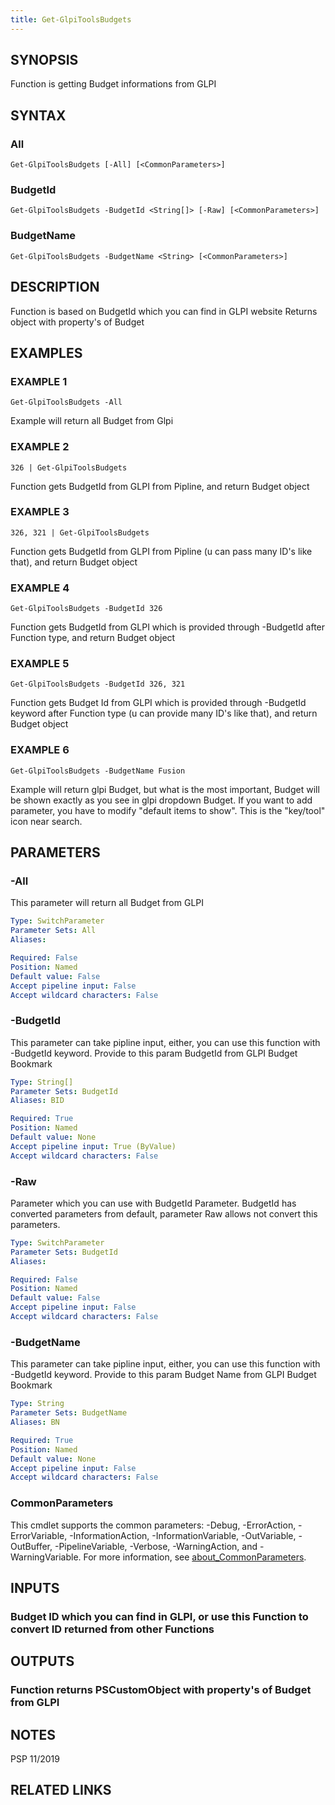 ```yaml
---
title: Get-GlpiToolsBudgets
---
```


## SYNOPSIS
Function is getting Budget informations from GLPI

## SYNTAX

### All
```
Get-GlpiToolsBudgets [-All] [<CommonParameters>]
```

### BudgetId
```
Get-GlpiToolsBudgets -BudgetId <String[]> [-Raw] [<CommonParameters>]
```

### BudgetName
```
Get-GlpiToolsBudgets -BudgetName <String> [<CommonParameters>]
```

## DESCRIPTION
Function is based on BudgetId which you can find in GLPI website
Returns object with property's of Budget

## EXAMPLES

### EXAMPLE 1
```
Get-GlpiToolsBudgets -All
```

Example will return all Budget from Glpi

### EXAMPLE 2
```
326 | Get-GlpiToolsBudgets
```

Function gets BudgetId from GLPI from Pipline, and return Budget object

### EXAMPLE 3
```
326, 321 | Get-GlpiToolsBudgets
```

Function gets BudgetId from GLPI from Pipline (u can pass many ID's like that), and return Budget object

### EXAMPLE 4
```
Get-GlpiToolsBudgets -BudgetId 326
```

Function gets BudgetId from GLPI which is provided through -BudgetId after Function type, and return Budget object

### EXAMPLE 5
```
Get-GlpiToolsBudgets -BudgetId 326, 321
```

Function gets Budget Id from GLPI which is provided through -BudgetId keyword after Function type (u can provide many ID's like that), and return Budget object

### EXAMPLE 6
```
Get-GlpiToolsBudgets -BudgetName Fusion
```

Example will return glpi Budget, but what is the most important, Budget will be shown exactly as you see in glpi dropdown Budget.
If you want to add parameter, you have to modify "default items to show".
This is the "key/tool" icon near search.

## PARAMETERS

### -All
This parameter will return all Budget from GLPI

```yaml
Type: SwitchParameter
Parameter Sets: All
Aliases:

Required: False
Position: Named
Default value: False
Accept pipeline input: False
Accept wildcard characters: False
```

### -BudgetId
This parameter can take pipline input, either, you can use this function with -BudgetId keyword.
Provide to this param BudgetId from GLPI Budget Bookmark

```yaml
Type: String[]
Parameter Sets: BudgetId
Aliases: BID

Required: True
Position: Named
Default value: None
Accept pipeline input: True (ByValue)
Accept wildcard characters: False
```

### -Raw
Parameter which you can use with BudgetId Parameter.
BudgetId has converted parameters from default, parameter Raw allows not convert this parameters.

```yaml
Type: SwitchParameter
Parameter Sets: BudgetId
Aliases:

Required: False
Position: Named
Default value: False
Accept pipeline input: False
Accept wildcard characters: False
```

### -BudgetName
This parameter can take pipline input, either, you can use this function with -BudgetId keyword.
Provide to this param Budget Name from GLPI Budget Bookmark

```yaml
Type: String
Parameter Sets: BudgetName
Aliases: BN

Required: True
Position: Named
Default value: None
Accept pipeline input: False
Accept wildcard characters: False
```

### CommonParameters
This cmdlet supports the common parameters: -Debug, -ErrorAction, -ErrorVariable, -InformationAction, -InformationVariable, -OutVariable, -OutBuffer, -PipelineVariable, -Verbose, -WarningAction, and -WarningVariable. For more information, see [about_CommonParameters](http://go.microsoft.com/fwlink/?LinkID=113216).

## INPUTS

### Budget ID which you can find in GLPI, or use this Function to convert ID returned from other Functions
## OUTPUTS

### Function returns PSCustomObject with property's of Budget from GLPI
## NOTES
PSP 11/2019

## RELATED LINKS
